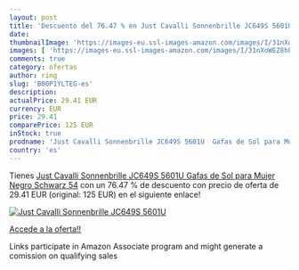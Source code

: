 ```yaml
---
layout: post
title: 'Descuento del 76.47 % en Just Cavalli Sonnenbrille JC649S 5601U  '
date: 
thumbnailImage: 'https://images-eu.ssl-images-amazon.com/images/I/31nXoWEZ8hL._SL200_.jpg'
images: [ 'https://images-eu.ssl-images-amazon.com/images/I/31nXoWEZ8hL._SL200_.jpg' ]
comments: true
category: ofertas
author: ring
slug: 'B00P1YLTEG-es'
description:
actualPrice: 29.41 EUR
currency: EUR
price: 29.41
comparePrice: 125 EUR
inStock: true
prodname: 'Just Cavalli Sonnenbrille JC649S 5601U  Gafas de Sol para Mujer  Negro  Schwarz   54'
country: 'es'
---
```


Tienes [Just Cavalli Sonnenbrille JC649S 5601U  Gafas de Sol para Mujer  Negro  Schwarz   54](https://www.amazon.es/dp/B00P1YLTEG/?tag=tolees-21) con un 76.47 % de descuento con precio de oferta de 29.41 EUR (original: 125 EUR) en el siguiente enlace!

[![Just Cavalli Sonnenbrille JC649S 5601U  ](https://images-eu.ssl-images-amazon.com/images/I/31nXoWEZ8hL._SL200_.jpg)](https://www.amazon.es/dp/B00P1YLTEG/?tag=tolees-21)

[Accede a la oferta!!](https://www.amazon.es/dp/B00P1YLTEG/?tag=tolees-21)

Links participate in Amazon Associate program and might generate a comission on qualifying sales


